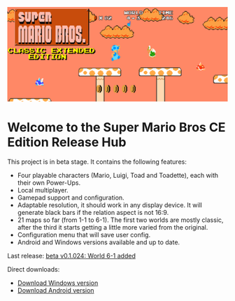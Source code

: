 ![alt text](ReadmeImage.png)

# Welcome to the Super Mario Bros CE Edition Release Hub

This project is in beta stage. It contains the following features:

- Four playable characters (Mario, Luigi, Toad and Toadette), each with their own Power-Ups.
- Local multiplayer.
- Gamepad support and configuration.
- Adaptable resolution, it should work in any display device. It will generate black bars if the relation aspect is not 16:9.
- 21 maps so far (from 1-1 to 6-1). The first two worlds are mostly classic, after the third it starts getting a little more varied from the original.
- Configuration menu that will save user config.
- Android and Windows versions available and up to date.

Last release: [beta v0.1.024: World 6-1 added](https://github.com/DlukKnight/Super-Mario-Bros-CE-Edition---Public-Releases/releases/tag/v0.1.024-beta)

Direct downloads:
- [Download Windows version](https://github.com/DlukKnight/Super-Mario-Bros-CE-Edition---Public-Releases/releases/download/v0.1.024-beta/Super.Mario.Bros.CE.Edition.Beta.-.Windows.zip)
- [Download Android version](https://github.com/DlukKnight/Super-Mario-Bros-CE-Edition---Public-Releases/releases/download/v0.1.024-beta/Super_Mario_Bros_CE_Edition.Main.apk)
